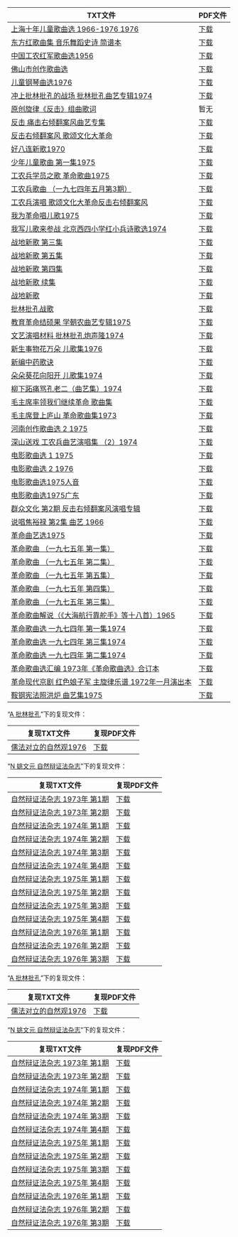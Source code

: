 | TXT文件 | PDF文件 |
| ------- | ------- |
| [上海十年儿童歌曲选  1966-1976 1976](J%20%E9%9D%A9%E5%91%BD%E9%9F%B3%E4%B9%90%E4%B9%90%E8%B0%B1/%E4%B8%8A%E6%B5%B7%E5%8D%81%E5%B9%B4%E5%84%BF%E7%AB%A5%E6%AD%8C%E6%9B%B2%E9%80%89%20%201966-1976%201976.txt) | [下载](J%20%E9%9D%A9%E5%91%BD%E9%9F%B3%E4%B9%90%E4%B9%90%E8%B0%B1/%E4%B8%8A%E6%B5%B7%E5%8D%81%E5%B9%B4%E5%84%BF%E7%AB%A5%E6%AD%8C%E6%9B%B2%E9%80%89%20%201966-1976%201976.pdf) |
| [东方红歌曲集 音乐舞蹈史诗 简谱本](J%20%E9%9D%A9%E5%91%BD%E9%9F%B3%E4%B9%90%E4%B9%90%E8%B0%B1/%E4%B8%9C%E6%96%B9%E7%BA%A2%E6%AD%8C%E6%9B%B2%E9%9B%86%20%E9%9F%B3%E4%B9%90%E8%88%9E%E8%B9%88%E5%8F%B2%E8%AF%97%20%E7%AE%80%E8%B0%B1%E6%9C%AC.txt) | [下载](J%20%E9%9D%A9%E5%91%BD%E9%9F%B3%E4%B9%90%E4%B9%90%E8%B0%B1/%E4%B8%9C%E6%96%B9%E7%BA%A2%E6%AD%8C%E6%9B%B2%E9%9B%86%20%E9%9F%B3%E4%B9%90%E8%88%9E%E8%B9%88%E5%8F%B2%E8%AF%97%20%E7%AE%80%E8%B0%B1%E6%9C%AC.pdf) |
| [中国工农红军歌曲选1956](J%20%E9%9D%A9%E5%91%BD%E9%9F%B3%E4%B9%90%E4%B9%90%E8%B0%B1/%E4%B8%AD%E5%9B%BD%E5%B7%A5%E5%86%9C%E7%BA%A2%E5%86%9B%E6%AD%8C%E6%9B%B2%E9%80%891956.txt) | [下载](J%20%E9%9D%A9%E5%91%BD%E9%9F%B3%E4%B9%90%E4%B9%90%E8%B0%B1/%E4%B8%AD%E5%9B%BD%E5%B7%A5%E5%86%9C%E7%BA%A2%E5%86%9B%E6%AD%8C%E6%9B%B2%E9%80%891956.pdf) |
| [佛山市创作歌曲选](J%20%E9%9D%A9%E5%91%BD%E9%9F%B3%E4%B9%90%E4%B9%90%E8%B0%B1/%E4%BD%9B%E5%B1%B1%E5%B8%82%E5%88%9B%E4%BD%9C%E6%AD%8C%E6%9B%B2%E9%80%89.txt) | [下载](J%20%E9%9D%A9%E5%91%BD%E9%9F%B3%E4%B9%90%E4%B9%90%E8%B0%B1/%E4%BD%9B%E5%B1%B1%E5%B8%82%E5%88%9B%E4%BD%9C%E6%AD%8C%E6%9B%B2%E9%80%89.pdf) |
| [儿童钢琴曲选1976](J%20%E9%9D%A9%E5%91%BD%E9%9F%B3%E4%B9%90%E4%B9%90%E8%B0%B1/%E5%84%BF%E7%AB%A5%E9%92%A2%E7%90%B4%E6%9B%B2%E9%80%891976.txt) | [下载](J%20%E9%9D%A9%E5%91%BD%E9%9F%B3%E4%B9%90%E4%B9%90%E8%B0%B1/%E5%84%BF%E7%AB%A5%E9%92%A2%E7%90%B4%E6%9B%B2%E9%80%891976.pdf) |
| [冲上批林批孔的战场 批林批孔曲艺专辑1974](J%20%E9%9D%A9%E5%91%BD%E9%9F%B3%E4%B9%90%E4%B9%90%E8%B0%B1/%E5%86%B2%E4%B8%8A%E6%89%B9%E6%9E%97%E6%89%B9%E5%AD%94%E7%9A%84%E6%88%98%E5%9C%BA%20%E6%89%B9%E6%9E%97%E6%89%B9%E5%AD%94%E6%9B%B2%E8%89%BA%E4%B8%93%E8%BE%911974.txt) | [下载](J%20%E9%9D%A9%E5%91%BD%E9%9F%B3%E4%B9%90%E4%B9%90%E8%B0%B1/%E5%86%B2%E4%B8%8A%E6%89%B9%E6%9E%97%E6%89%B9%E5%AD%94%E7%9A%84%E6%88%98%E5%9C%BA%20%E6%89%B9%E6%9E%97%E6%89%B9%E5%AD%94%E6%9B%B2%E8%89%BA%E4%B8%93%E8%BE%911974.pdf) |
| [原创旋律《反击》组曲歌词](J%20%E9%9D%A9%E5%91%BD%E9%9F%B3%E4%B9%90%E4%B9%90%E8%B0%B1/%E5%8F%8D%E5%87%BB%20VOCALOID%205%20%E9%85%8D%E4%B9%90/%E5%8E%9F%E5%88%9B%E6%97%8B%E5%BE%8B%E3%80%8A%E5%8F%8D%E5%87%BB%E3%80%8B%E7%BB%84%E6%9B%B2%E6%AD%8C%E8%AF%8D.txt) | 暂无 |
| [反击 痛击右倾翻案风曲艺专集](J%20%E9%9D%A9%E5%91%BD%E9%9F%B3%E4%B9%90%E4%B9%90%E8%B0%B1/%E5%8F%8D%E5%87%BB%20%E7%97%9B%E5%87%BB%E5%8F%B3%E5%80%BE%E7%BF%BB%E6%A1%88%E9%A3%8E%E6%9B%B2%E8%89%BA%E4%B8%93%E9%9B%86.txt) | [下载](J%20%E9%9D%A9%E5%91%BD%E9%9F%B3%E4%B9%90%E4%B9%90%E8%B0%B1/%E5%8F%8D%E5%87%BB%20%E7%97%9B%E5%87%BB%E5%8F%B3%E5%80%BE%E7%BF%BB%E6%A1%88%E9%A3%8E%E6%9B%B2%E8%89%BA%E4%B8%93%E9%9B%86.pdf) |
| [反击右倾翻案风 歌颂文化大革命](J%20%E9%9D%A9%E5%91%BD%E9%9F%B3%E4%B9%90%E4%B9%90%E8%B0%B1/%E5%8F%8D%E5%87%BB%E5%8F%B3%E5%80%BE%E7%BF%BB%E6%A1%88%E9%A3%8E%20%E6%AD%8C%E9%A2%82%E6%96%87%E5%8C%96%E5%A4%A7%E9%9D%A9%E5%91%BD.txt) | [下载](J%20%E9%9D%A9%E5%91%BD%E9%9F%B3%E4%B9%90%E4%B9%90%E8%B0%B1/%E5%8F%8D%E5%87%BB%E5%8F%B3%E5%80%BE%E7%BF%BB%E6%A1%88%E9%A3%8E%20%E6%AD%8C%E9%A2%82%E6%96%87%E5%8C%96%E5%A4%A7%E9%9D%A9%E5%91%BD.pdf) |
| [好八连新歌1970](J%20%E9%9D%A9%E5%91%BD%E9%9F%B3%E4%B9%90%E4%B9%90%E8%B0%B1/%E5%A5%BD%E5%85%AB%E8%BF%9E%E6%96%B0%E6%AD%8C1970.txt) | [下载](J%20%E9%9D%A9%E5%91%BD%E9%9F%B3%E4%B9%90%E4%B9%90%E8%B0%B1/%E5%A5%BD%E5%85%AB%E8%BF%9E%E6%96%B0%E6%AD%8C1970.pdf) |
| [少年儿童歌曲  第一集1975](J%20%E9%9D%A9%E5%91%BD%E9%9F%B3%E4%B9%90%E4%B9%90%E8%B0%B1/%E5%B0%91%E5%B9%B4%E5%84%BF%E7%AB%A5%E6%AD%8C%E6%9B%B2%20%20%E7%AC%AC%E4%B8%80%E9%9B%861975.txt) | [下载](J%20%E9%9D%A9%E5%91%BD%E9%9F%B3%E4%B9%90%E4%B9%90%E8%B0%B1/%E5%B0%91%E5%B9%B4%E5%84%BF%E7%AB%A5%E6%AD%8C%E6%9B%B2%20%20%E7%AC%AC%E4%B8%80%E9%9B%861975.pdf) |
| [工农兵学员之歌  革命歌曲1975](J%20%E9%9D%A9%E5%91%BD%E9%9F%B3%E4%B9%90%E4%B9%90%E8%B0%B1/%E5%B7%A5%E5%86%9C%E5%85%B5%E5%AD%A6%E5%91%98%E4%B9%8B%E6%AD%8C%20%20%E9%9D%A9%E5%91%BD%E6%AD%8C%E6%9B%B21975.txt) | [下载](J%20%E9%9D%A9%E5%91%BD%E9%9F%B3%E4%B9%90%E4%B9%90%E8%B0%B1/%E5%B7%A5%E5%86%9C%E5%85%B5%E5%AD%A6%E5%91%98%E4%B9%8B%E6%AD%8C%20%20%E9%9D%A9%E5%91%BD%E6%AD%8C%E6%9B%B21975.pdf) |
| [工农兵歌曲  （一九七四年五月第3期）](J%20%E9%9D%A9%E5%91%BD%E9%9F%B3%E4%B9%90%E4%B9%90%E8%B0%B1/%E5%B7%A5%E5%86%9C%E5%85%B5%E6%AD%8C%E6%9B%B2%20%20%EF%BC%88%E4%B8%80%E4%B9%9D%E4%B8%83%E5%9B%9B%E5%B9%B4%E4%BA%94%E6%9C%88%E7%AC%AC3%E6%9C%9F%EF%BC%89.txt) | [下载](J%20%E9%9D%A9%E5%91%BD%E9%9F%B3%E4%B9%90%E4%B9%90%E8%B0%B1/%E5%B7%A5%E5%86%9C%E5%85%B5%E6%AD%8C%E6%9B%B2%20%20%EF%BC%88%E4%B8%80%E4%B9%9D%E4%B8%83%E5%9B%9B%E5%B9%B4%E4%BA%94%E6%9C%88%E7%AC%AC3%E6%9C%9F%EF%BC%89.pdf) |
| [工农兵演唱 歌颂文化大革命反击右倾翻案风](J%20%E9%9D%A9%E5%91%BD%E9%9F%B3%E4%B9%90%E4%B9%90%E8%B0%B1/%E5%B7%A5%E5%86%9C%E5%85%B5%E6%BC%94%E5%94%B1%20%E6%AD%8C%E9%A2%82%E6%96%87%E5%8C%96%E5%A4%A7%E9%9D%A9%E5%91%BD%E5%8F%8D%E5%87%BB%E5%8F%B3%E5%80%BE%E7%BF%BB%E6%A1%88%E9%A3%8E.txt) | [下载](J%20%E9%9D%A9%E5%91%BD%E9%9F%B3%E4%B9%90%E4%B9%90%E8%B0%B1/%E5%B7%A5%E5%86%9C%E5%85%B5%E6%BC%94%E5%94%B1%20%E6%AD%8C%E9%A2%82%E6%96%87%E5%8C%96%E5%A4%A7%E9%9D%A9%E5%91%BD%E5%8F%8D%E5%87%BB%E5%8F%B3%E5%80%BE%E7%BF%BB%E6%A1%88%E9%A3%8E.pdf) |
| [我为革命唱儿歌1975](J%20%E9%9D%A9%E5%91%BD%E9%9F%B3%E4%B9%90%E4%B9%90%E8%B0%B1/%E6%88%91%E4%B8%BA%E9%9D%A9%E5%91%BD%E5%94%B1%E5%84%BF%E6%AD%8C1975.txt) | [下载](J%20%E9%9D%A9%E5%91%BD%E9%9F%B3%E4%B9%90%E4%B9%90%E8%B0%B1/%E6%88%91%E4%B8%BA%E9%9D%A9%E5%91%BD%E5%94%B1%E5%84%BF%E6%AD%8C1975.pdf) |
| [我写儿歌来参战  北京西四小学红小兵诗歌选1974](J%20%E9%9D%A9%E5%91%BD%E9%9F%B3%E4%B9%90%E4%B9%90%E8%B0%B1/%E6%88%91%E5%86%99%E5%84%BF%E6%AD%8C%E6%9D%A5%E5%8F%82%E6%88%98%20%20%E5%8C%97%E4%BA%AC%E8%A5%BF%E5%9B%9B%E5%B0%8F%E5%AD%A6%E7%BA%A2%E5%B0%8F%E5%85%B5%E8%AF%97%E6%AD%8C%E9%80%891974.txt) | [下载](J%20%E9%9D%A9%E5%91%BD%E9%9F%B3%E4%B9%90%E4%B9%90%E8%B0%B1/%E6%88%91%E5%86%99%E5%84%BF%E6%AD%8C%E6%9D%A5%E5%8F%82%E6%88%98%20%20%E5%8C%97%E4%BA%AC%E8%A5%BF%E5%9B%9B%E5%B0%8F%E5%AD%A6%E7%BA%A2%E5%B0%8F%E5%85%B5%E8%AF%97%E6%AD%8C%E9%80%891974.pdf) |
| [战地新歌 第三集](J%20%E9%9D%A9%E5%91%BD%E9%9F%B3%E4%B9%90%E4%B9%90%E8%B0%B1/%E6%88%98%E5%9C%B0%E6%96%B0%E6%AD%8C%20%E7%AC%AC%E4%B8%89%E9%9B%86.txt) | [下载](J%20%E9%9D%A9%E5%91%BD%E9%9F%B3%E4%B9%90%E4%B9%90%E8%B0%B1/%E6%88%98%E5%9C%B0%E6%96%B0%E6%AD%8C%20%E7%AC%AC%E4%B8%89%E9%9B%86.pdf) |
| [战地新歌 第五集](J%20%E9%9D%A9%E5%91%BD%E9%9F%B3%E4%B9%90%E4%B9%90%E8%B0%B1/%E6%88%98%E5%9C%B0%E6%96%B0%E6%AD%8C%20%E7%AC%AC%E4%BA%94%E9%9B%86.txt) | [下载](J%20%E9%9D%A9%E5%91%BD%E9%9F%B3%E4%B9%90%E4%B9%90%E8%B0%B1/%E6%88%98%E5%9C%B0%E6%96%B0%E6%AD%8C%20%E7%AC%AC%E4%BA%94%E9%9B%86.pdf) |
| [战地新歌 第四集](J%20%E9%9D%A9%E5%91%BD%E9%9F%B3%E4%B9%90%E4%B9%90%E8%B0%B1/%E6%88%98%E5%9C%B0%E6%96%B0%E6%AD%8C%20%E7%AC%AC%E5%9B%9B%E9%9B%86.txt) | [下载](J%20%E9%9D%A9%E5%91%BD%E9%9F%B3%E4%B9%90%E4%B9%90%E8%B0%B1/%E6%88%98%E5%9C%B0%E6%96%B0%E6%AD%8C%20%E7%AC%AC%E5%9B%9B%E9%9B%86.pdf) |
| [战地新歌 续集](J%20%E9%9D%A9%E5%91%BD%E9%9F%B3%E4%B9%90%E4%B9%90%E8%B0%B1/%E6%88%98%E5%9C%B0%E6%96%B0%E6%AD%8C%20%E7%BB%AD%E9%9B%86.txt) | [下载](J%20%E9%9D%A9%E5%91%BD%E9%9F%B3%E4%B9%90%E4%B9%90%E8%B0%B1/%E6%88%98%E5%9C%B0%E6%96%B0%E6%AD%8C%20%E7%BB%AD%E9%9B%86.pdf) |
| [战地新歌](J%20%E9%9D%A9%E5%91%BD%E9%9F%B3%E4%B9%90%E4%B9%90%E8%B0%B1/%E6%88%98%E5%9C%B0%E6%96%B0%E6%AD%8C.txt) | [下载](J%20%E9%9D%A9%E5%91%BD%E9%9F%B3%E4%B9%90%E4%B9%90%E8%B0%B1/%E6%88%98%E5%9C%B0%E6%96%B0%E6%AD%8C.pdf) |
| [批林批孔战歌](J%20%E9%9D%A9%E5%91%BD%E9%9F%B3%E4%B9%90%E4%B9%90%E8%B0%B1/%E6%89%B9%E6%9E%97%E6%89%B9%E5%AD%94%E6%88%98%E6%AD%8C.txt) | [下载](J%20%E9%9D%A9%E5%91%BD%E9%9F%B3%E4%B9%90%E4%B9%90%E8%B0%B1/%E6%89%B9%E6%9E%97%E6%89%B9%E5%AD%94%E6%88%98%E6%AD%8C.pdf) |
| [教育革命结硕果 学朝农曲艺专辑1975](J%20%E9%9D%A9%E5%91%BD%E9%9F%B3%E4%B9%90%E4%B9%90%E8%B0%B1/%E6%95%99%E8%82%B2%E9%9D%A9%E5%91%BD%E7%BB%93%E7%A1%95%E6%9E%9C%20%E5%AD%A6%E6%9C%9D%E5%86%9C%E6%9B%B2%E8%89%BA%E4%B8%93%E8%BE%911975.txt) | [下载](J%20%E9%9D%A9%E5%91%BD%E9%9F%B3%E4%B9%90%E4%B9%90%E8%B0%B1/%E6%95%99%E8%82%B2%E9%9D%A9%E5%91%BD%E7%BB%93%E7%A1%95%E6%9E%9C%20%E5%AD%A6%E6%9C%9D%E5%86%9C%E6%9B%B2%E8%89%BA%E4%B8%93%E8%BE%911975.pdf) |
| [文艺演唱材料  批林批孔炮声隆1974](J%20%E9%9D%A9%E5%91%BD%E9%9F%B3%E4%B9%90%E4%B9%90%E8%B0%B1/%E6%96%87%E8%89%BA%E6%BC%94%E5%94%B1%E6%9D%90%E6%96%99%20%20%E6%89%B9%E6%9E%97%E6%89%B9%E5%AD%94%E7%82%AE%E5%A3%B0%E9%9A%861974.txt) | [下载](J%20%E9%9D%A9%E5%91%BD%E9%9F%B3%E4%B9%90%E4%B9%90%E8%B0%B1/%E6%96%87%E8%89%BA%E6%BC%94%E5%94%B1%E6%9D%90%E6%96%99%20%20%E6%89%B9%E6%9E%97%E6%89%B9%E5%AD%94%E7%82%AE%E5%A3%B0%E9%9A%861974.pdf) |
| [新生事物花万朵  儿歌集1976](J%20%E9%9D%A9%E5%91%BD%E9%9F%B3%E4%B9%90%E4%B9%90%E8%B0%B1/%E6%96%B0%E7%94%9F%E4%BA%8B%E7%89%A9%E8%8A%B1%E4%B8%87%E6%9C%B5%20%20%E5%84%BF%E6%AD%8C%E9%9B%861976.txt) | [下载](J%20%E9%9D%A9%E5%91%BD%E9%9F%B3%E4%B9%90%E4%B9%90%E8%B0%B1/%E6%96%B0%E7%94%9F%E4%BA%8B%E7%89%A9%E8%8A%B1%E4%B8%87%E6%9C%B5%20%20%E5%84%BF%E6%AD%8C%E9%9B%861976.pdf) |
| [新编中药歌诀](J%20%E9%9D%A9%E5%91%BD%E9%9F%B3%E4%B9%90%E4%B9%90%E8%B0%B1/%E6%96%B0%E7%BC%96%E4%B8%AD%E8%8D%AF%E6%AD%8C%E8%AF%80.txt) | [下载](J%20%E9%9D%A9%E5%91%BD%E9%9F%B3%E4%B9%90%E4%B9%90%E8%B0%B1/%E6%96%B0%E7%BC%96%E4%B8%AD%E8%8D%AF%E6%AD%8C%E8%AF%80.pdf) |
| [朵朵葵花向阳开 儿歌集1974](J%20%E9%9D%A9%E5%91%BD%E9%9F%B3%E4%B9%90%E4%B9%90%E8%B0%B1/%E6%9C%B5%E6%9C%B5%E8%91%B5%E8%8A%B1%E5%90%91%E9%98%B3%E5%BC%80%20%E5%84%BF%E6%AD%8C%E9%9B%861974.txt) | [下载](J%20%E9%9D%A9%E5%91%BD%E9%9F%B3%E4%B9%90%E4%B9%90%E8%B0%B1/%E6%9C%B5%E6%9C%B5%E8%91%B5%E8%8A%B1%E5%90%91%E9%98%B3%E5%BC%80%20%E5%84%BF%E6%AD%8C%E9%9B%861974.pdf) |
| [柳下跖痛骂孔老二（曲艺集）1974](J%20%E9%9D%A9%E5%91%BD%E9%9F%B3%E4%B9%90%E4%B9%90%E8%B0%B1/%E6%9F%B3%E4%B8%8B%E8%B7%96%E7%97%9B%E9%AA%82%E5%AD%94%E8%80%81%E4%BA%8C%EF%BC%88%E6%9B%B2%E8%89%BA%E9%9B%86%EF%BC%891974.txt) | [下载](J%20%E9%9D%A9%E5%91%BD%E9%9F%B3%E4%B9%90%E4%B9%90%E8%B0%B1/%E6%9F%B3%E4%B8%8B%E8%B7%96%E7%97%9B%E9%AA%82%E5%AD%94%E8%80%81%E4%BA%8C%EF%BC%88%E6%9B%B2%E8%89%BA%E9%9B%86%EF%BC%891974.pdf) |
| [毛主席率领我们继续革命  歌曲集](J%20%E9%9D%A9%E5%91%BD%E9%9F%B3%E4%B9%90%E4%B9%90%E8%B0%B1/%E6%AF%9B%E4%B8%BB%E5%B8%AD%E7%8E%87%E9%A2%86%E6%88%91%E4%BB%AC%E7%BB%A7%E7%BB%AD%E9%9D%A9%E5%91%BD%20%20%E6%AD%8C%E6%9B%B2%E9%9B%86.txt) | [下载](J%20%E9%9D%A9%E5%91%BD%E9%9F%B3%E4%B9%90%E4%B9%90%E8%B0%B1/%E6%AF%9B%E4%B8%BB%E5%B8%AD%E7%8E%87%E9%A2%86%E6%88%91%E4%BB%AC%E7%BB%A7%E7%BB%AD%E9%9D%A9%E5%91%BD%20%20%E6%AD%8C%E6%9B%B2%E9%9B%86.pdf) |
| [毛主席登上庐山 革命歌曲集1973](J%20%E9%9D%A9%E5%91%BD%E9%9F%B3%E4%B9%90%E4%B9%90%E8%B0%B1/%E6%AF%9B%E4%B8%BB%E5%B8%AD%E7%99%BB%E4%B8%8A%E5%BA%90%E5%B1%B1%20%E9%9D%A9%E5%91%BD%E6%AD%8C%E6%9B%B2%E9%9B%861973.txt) | [下载](J%20%E9%9D%A9%E5%91%BD%E9%9F%B3%E4%B9%90%E4%B9%90%E8%B0%B1/%E6%AF%9B%E4%B8%BB%E5%B8%AD%E7%99%BB%E4%B8%8A%E5%BA%90%E5%B1%B1%20%E9%9D%A9%E5%91%BD%E6%AD%8C%E6%9B%B2%E9%9B%861973.pdf) |
| [河南创作歌曲选  2 1975](J%20%E9%9D%A9%E5%91%BD%E9%9F%B3%E4%B9%90%E4%B9%90%E8%B0%B1/%E6%B2%B3%E5%8D%97%E5%88%9B%E4%BD%9C%E6%AD%8C%E6%9B%B2%E9%80%89%20%202%201975.txt) | [下载](J%20%E9%9D%A9%E5%91%BD%E9%9F%B3%E4%B9%90%E4%B9%90%E8%B0%B1/%E6%B2%B3%E5%8D%97%E5%88%9B%E4%BD%9C%E6%AD%8C%E6%9B%B2%E9%80%89%20%202%201975.pdf) |
| [深山送戏 工农兵曲艺演唱集 （2）1974](J%20%E9%9D%A9%E5%91%BD%E9%9F%B3%E4%B9%90%E4%B9%90%E8%B0%B1/%E6%B7%B1%E5%B1%B1%E9%80%81%E6%88%8F%20%E5%B7%A5%E5%86%9C%E5%85%B5%E6%9B%B2%E8%89%BA%E6%BC%94%E5%94%B1%E9%9B%86%20%EF%BC%882%EF%BC%891974.txt) | [下载](J%20%E9%9D%A9%E5%91%BD%E9%9F%B3%E4%B9%90%E4%B9%90%E8%B0%B1/%E6%B7%B1%E5%B1%B1%E9%80%81%E6%88%8F%20%E5%B7%A5%E5%86%9C%E5%85%B5%E6%9B%B2%E8%89%BA%E6%BC%94%E5%94%B1%E9%9B%86%20%EF%BC%882%EF%BC%891974.pdf) |
| [电影歌曲选 1 1975](J%20%E9%9D%A9%E5%91%BD%E9%9F%B3%E4%B9%90%E4%B9%90%E8%B0%B1/%E7%94%B5%E5%BD%B1%E6%AD%8C%E6%9B%B2%E9%80%89%201%201975.txt) | [下载](J%20%E9%9D%A9%E5%91%BD%E9%9F%B3%E4%B9%90%E4%B9%90%E8%B0%B1/%E7%94%B5%E5%BD%B1%E6%AD%8C%E6%9B%B2%E9%80%89%201%201975.pdf) |
| [电影歌曲选 2 1976](J%20%E9%9D%A9%E5%91%BD%E9%9F%B3%E4%B9%90%E4%B9%90%E8%B0%B1/%E7%94%B5%E5%BD%B1%E6%AD%8C%E6%9B%B2%E9%80%89%202%201976.txt) | [下载](J%20%E9%9D%A9%E5%91%BD%E9%9F%B3%E4%B9%90%E4%B9%90%E8%B0%B1/%E7%94%B5%E5%BD%B1%E6%AD%8C%E6%9B%B2%E9%80%89%202%201976.pdf) |
| [电影歌曲选1975人音](J%20%E9%9D%A9%E5%91%BD%E9%9F%B3%E4%B9%90%E4%B9%90%E8%B0%B1/%E7%94%B5%E5%BD%B1%E6%AD%8C%E6%9B%B2%E9%80%891975%E4%BA%BA%E9%9F%B3.txt) | [下载](J%20%E9%9D%A9%E5%91%BD%E9%9F%B3%E4%B9%90%E4%B9%90%E8%B0%B1/%E7%94%B5%E5%BD%B1%E6%AD%8C%E6%9B%B2%E9%80%891975%E4%BA%BA%E9%9F%B3.pdf) |
| [电影歌曲选1975广东](J%20%E9%9D%A9%E5%91%BD%E9%9F%B3%E4%B9%90%E4%B9%90%E8%B0%B1/%E7%94%B5%E5%BD%B1%E6%AD%8C%E6%9B%B2%E9%80%891975%E5%B9%BF%E4%B8%9C.txt) | [下载](J%20%E9%9D%A9%E5%91%BD%E9%9F%B3%E4%B9%90%E4%B9%90%E8%B0%B1/%E7%94%B5%E5%BD%B1%E6%AD%8C%E6%9B%B2%E9%80%891975%E5%B9%BF%E4%B8%9C.pdf) |
| [群众文化 第2期 反击右倾翻案风演唱专辑](J%20%E9%9D%A9%E5%91%BD%E9%9F%B3%E4%B9%90%E4%B9%90%E8%B0%B1/%E7%BE%A4%E4%BC%97%E6%96%87%E5%8C%96%20%E7%AC%AC2%E6%9C%9F%20%E5%8F%8D%E5%87%BB%E5%8F%B3%E5%80%BE%E7%BF%BB%E6%A1%88%E9%A3%8E%E6%BC%94%E5%94%B1%E4%B8%93%E8%BE%91.txt) | [下载](J%20%E9%9D%A9%E5%91%BD%E9%9F%B3%E4%B9%90%E4%B9%90%E8%B0%B1/%E7%BE%A4%E4%BC%97%E6%96%87%E5%8C%96%20%E7%AC%AC2%E6%9C%9F%20%E5%8F%8D%E5%87%BB%E5%8F%B3%E5%80%BE%E7%BF%BB%E6%A1%88%E9%A3%8E%E6%BC%94%E5%94%B1%E4%B8%93%E8%BE%91.pdf) |
| [说唱焦裕禄 第2集 曲艺 1966](J%20%E9%9D%A9%E5%91%BD%E9%9F%B3%E4%B9%90%E4%B9%90%E8%B0%B1/%E8%AF%B4%E5%94%B1%E7%84%A6%E8%A3%95%E7%A6%84%20%E7%AC%AC2%E9%9B%86%20%E6%9B%B2%E8%89%BA%201966.txt) | [下载](J%20%E9%9D%A9%E5%91%BD%E9%9F%B3%E4%B9%90%E4%B9%90%E8%B0%B1/%E8%AF%B4%E5%94%B1%E7%84%A6%E8%A3%95%E7%A6%84%20%E7%AC%AC2%E9%9B%86%20%E6%9B%B2%E8%89%BA%201966.pdf) |
| [革命曲艺选1975](J%20%E9%9D%A9%E5%91%BD%E9%9F%B3%E4%B9%90%E4%B9%90%E8%B0%B1/%E9%9D%A9%E5%91%BD%E6%9B%B2%E8%89%BA%E9%80%891975.txt) | [下载](J%20%E9%9D%A9%E5%91%BD%E9%9F%B3%E4%B9%90%E4%B9%90%E8%B0%B1/%E9%9D%A9%E5%91%BD%E6%9B%B2%E8%89%BA%E9%80%891975.pdf) |
| [革命歌曲  （一九七五年  第一集）](J%20%E9%9D%A9%E5%91%BD%E9%9F%B3%E4%B9%90%E4%B9%90%E8%B0%B1/%E9%9D%A9%E5%91%BD%E6%AD%8C%E6%9B%B2%20%20%EF%BC%88%E4%B8%80%E4%B9%9D%E4%B8%83%E4%BA%94%E5%B9%B4%20%20%E7%AC%AC%E4%B8%80%E9%9B%86%EF%BC%89.txt) | [下载](J%20%E9%9D%A9%E5%91%BD%E9%9F%B3%E4%B9%90%E4%B9%90%E8%B0%B1/%E9%9D%A9%E5%91%BD%E6%AD%8C%E6%9B%B2%20%20%EF%BC%88%E4%B8%80%E4%B9%9D%E4%B8%83%E4%BA%94%E5%B9%B4%20%20%E7%AC%AC%E4%B8%80%E9%9B%86%EF%BC%89.pdf) |
| [革命歌曲  （一九七五年  第二集）](J%20%E9%9D%A9%E5%91%BD%E9%9F%B3%E4%B9%90%E4%B9%90%E8%B0%B1/%E9%9D%A9%E5%91%BD%E6%AD%8C%E6%9B%B2%20%20%EF%BC%88%E4%B8%80%E4%B9%9D%E4%B8%83%E4%BA%94%E5%B9%B4%20%20%E7%AC%AC%E4%BA%8C%E9%9B%86%EF%BC%89.txt) | [下载](J%20%E9%9D%A9%E5%91%BD%E9%9F%B3%E4%B9%90%E4%B9%90%E8%B0%B1/%E9%9D%A9%E5%91%BD%E6%AD%8C%E6%9B%B2%20%20%EF%BC%88%E4%B8%80%E4%B9%9D%E4%B8%83%E4%BA%94%E5%B9%B4%20%20%E7%AC%AC%E4%BA%8C%E9%9B%86%EF%BC%89.pdf) |
| [革命歌曲  （一九七五年  第五集）](J%20%E9%9D%A9%E5%91%BD%E9%9F%B3%E4%B9%90%E4%B9%90%E8%B0%B1/%E9%9D%A9%E5%91%BD%E6%AD%8C%E6%9B%B2%20%20%EF%BC%88%E4%B8%80%E4%B9%9D%E4%B8%83%E4%BA%94%E5%B9%B4%20%20%E7%AC%AC%E4%BA%94%E9%9B%86%EF%BC%89.txt) | [下载](J%20%E9%9D%A9%E5%91%BD%E9%9F%B3%E4%B9%90%E4%B9%90%E8%B0%B1/%E9%9D%A9%E5%91%BD%E6%AD%8C%E6%9B%B2%20%20%EF%BC%88%E4%B8%80%E4%B9%9D%E4%B8%83%E4%BA%94%E5%B9%B4%20%20%E7%AC%AC%E4%BA%94%E9%9B%86%EF%BC%89.pdf) |
| [革命歌曲  （一九七五年  第四集）](J%20%E9%9D%A9%E5%91%BD%E9%9F%B3%E4%B9%90%E4%B9%90%E8%B0%B1/%E9%9D%A9%E5%91%BD%E6%AD%8C%E6%9B%B2%20%20%EF%BC%88%E4%B8%80%E4%B9%9D%E4%B8%83%E4%BA%94%E5%B9%B4%20%20%E7%AC%AC%E5%9B%9B%E9%9B%86%EF%BC%89.txt) | [下载](J%20%E9%9D%A9%E5%91%BD%E9%9F%B3%E4%B9%90%E4%B9%90%E8%B0%B1/%E9%9D%A9%E5%91%BD%E6%AD%8C%E6%9B%B2%20%20%EF%BC%88%E4%B8%80%E4%B9%9D%E4%B8%83%E4%BA%94%E5%B9%B4%20%20%E7%AC%AC%E5%9B%9B%E9%9B%86%EF%BC%89.pdf) |
| [革命歌曲 （一九七五年 第三集）](J%20%E9%9D%A9%E5%91%BD%E9%9F%B3%E4%B9%90%E4%B9%90%E8%B0%B1/%E9%9D%A9%E5%91%BD%E6%AD%8C%E6%9B%B2%20%EF%BC%88%E4%B8%80%E4%B9%9D%E4%B8%83%E4%BA%94%E5%B9%B4%20%E7%AC%AC%E4%B8%89%E9%9B%86%EF%BC%89.txt) | [下载](J%20%E9%9D%A9%E5%91%BD%E9%9F%B3%E4%B9%90%E4%B9%90%E8%B0%B1/%E9%9D%A9%E5%91%BD%E6%AD%8C%E6%9B%B2%20%EF%BC%88%E4%B8%80%E4%B9%9D%E4%B8%83%E4%BA%94%E5%B9%B4%20%E7%AC%AC%E4%B8%89%E9%9B%86%EF%BC%89.pdf) |
| [革命歌曲解说（《大海航行靠舵手》等十八首）1965](J%20%E9%9D%A9%E5%91%BD%E9%9F%B3%E4%B9%90%E4%B9%90%E8%B0%B1/%E9%9D%A9%E5%91%BD%E6%AD%8C%E6%9B%B2%E8%A7%A3%E8%AF%B4%EF%BC%88%E3%80%8A%E5%A4%A7%E6%B5%B7%E8%88%AA%E8%A1%8C%E9%9D%A0%E8%88%B5%E6%89%8B%E3%80%8B%E7%AD%89%E5%8D%81%E5%85%AB%E9%A6%96%EF%BC%891965.txt) | [下载](J%20%E9%9D%A9%E5%91%BD%E9%9F%B3%E4%B9%90%E4%B9%90%E8%B0%B1/%E9%9D%A9%E5%91%BD%E6%AD%8C%E6%9B%B2%E8%A7%A3%E8%AF%B4%EF%BC%88%E3%80%8A%E5%A4%A7%E6%B5%B7%E8%88%AA%E8%A1%8C%E9%9D%A0%E8%88%B5%E6%89%8B%E3%80%8B%E7%AD%89%E5%8D%81%E5%85%AB%E9%A6%96%EF%BC%891965.pdf) |
| [革命歌曲选  一九七四年  第一集1974](J%20%E9%9D%A9%E5%91%BD%E9%9F%B3%E4%B9%90%E4%B9%90%E8%B0%B1/%E9%9D%A9%E5%91%BD%E6%AD%8C%E6%9B%B2%E9%80%89%20%20%E4%B8%80%E4%B9%9D%E4%B8%83%E5%9B%9B%E5%B9%B4%20%20%E7%AC%AC%E4%B8%80%E9%9B%861974.txt) | [下载](J%20%E9%9D%A9%E5%91%BD%E9%9F%B3%E4%B9%90%E4%B9%90%E8%B0%B1/%E9%9D%A9%E5%91%BD%E6%AD%8C%E6%9B%B2%E9%80%89%20%20%E4%B8%80%E4%B9%9D%E4%B8%83%E5%9B%9B%E5%B9%B4%20%20%E7%AC%AC%E4%B8%80%E9%9B%861974.pdf) |
| [革命歌曲选  一九七四年  第三集1974](J%20%E9%9D%A9%E5%91%BD%E9%9F%B3%E4%B9%90%E4%B9%90%E8%B0%B1/%E9%9D%A9%E5%91%BD%E6%AD%8C%E6%9B%B2%E9%80%89%20%20%E4%B8%80%E4%B9%9D%E4%B8%83%E5%9B%9B%E5%B9%B4%20%20%E7%AC%AC%E4%B8%89%E9%9B%861974.txt) | [下载](J%20%E9%9D%A9%E5%91%BD%E9%9F%B3%E4%B9%90%E4%B9%90%E8%B0%B1/%E9%9D%A9%E5%91%BD%E6%AD%8C%E6%9B%B2%E9%80%89%20%20%E4%B8%80%E4%B9%9D%E4%B8%83%E5%9B%9B%E5%B9%B4%20%20%E7%AC%AC%E4%B8%89%E9%9B%861974.pdf) |
| [革命歌曲选  一九七四年  第二集1974](J%20%E9%9D%A9%E5%91%BD%E9%9F%B3%E4%B9%90%E4%B9%90%E8%B0%B1/%E9%9D%A9%E5%91%BD%E6%AD%8C%E6%9B%B2%E9%80%89%20%20%E4%B8%80%E4%B9%9D%E4%B8%83%E5%9B%9B%E5%B9%B4%20%20%E7%AC%AC%E4%BA%8C%E9%9B%861974.txt) | [下载](J%20%E9%9D%A9%E5%91%BD%E9%9F%B3%E4%B9%90%E4%B9%90%E8%B0%B1/%E9%9D%A9%E5%91%BD%E6%AD%8C%E6%9B%B2%E9%80%89%20%20%E4%B8%80%E4%B9%9D%E4%B8%83%E5%9B%9B%E5%B9%B4%20%20%E7%AC%AC%E4%BA%8C%E9%9B%861974.pdf) |
| [革命歌曲选汇编 1973年《革命歌曲选》合订本](J%20%E9%9D%A9%E5%91%BD%E9%9F%B3%E4%B9%90%E4%B9%90%E8%B0%B1/%E9%9D%A9%E5%91%BD%E6%AD%8C%E6%9B%B2%E9%80%89%E6%B1%87%E7%BC%96%201973%E5%B9%B4%E3%80%8A%E9%9D%A9%E5%91%BD%E6%AD%8C%E6%9B%B2%E9%80%89%E3%80%8B%E5%90%88%E8%AE%A2%E6%9C%AC.txt) | [下载](J%20%E9%9D%A9%E5%91%BD%E9%9F%B3%E4%B9%90%E4%B9%90%E8%B0%B1/%E9%9D%A9%E5%91%BD%E6%AD%8C%E6%9B%B2%E9%80%89%E6%B1%87%E7%BC%96%201973%E5%B9%B4%E3%80%8A%E9%9D%A9%E5%91%BD%E6%AD%8C%E6%9B%B2%E9%80%89%E3%80%8B%E5%90%88%E8%AE%A2%E6%9C%AC.pdf) |
| [革命现代京剧 红色娘子军 主旋律乐谱 1972年一月演出本](J%20%E9%9D%A9%E5%91%BD%E9%9F%B3%E4%B9%90%E4%B9%90%E8%B0%B1/%E9%9D%A9%E5%91%BD%E7%8E%B0%E4%BB%A3%E4%BA%AC%E5%89%A7%20%E7%BA%A2%E8%89%B2%E5%A8%98%E5%AD%90%E5%86%9B%20%E4%B8%BB%E6%97%8B%E5%BE%8B%E4%B9%90%E8%B0%B1%201972%E5%B9%B4%E4%B8%80%E6%9C%88%E6%BC%94%E5%87%BA%E6%9C%AC.txt) | [下载](J%20%E9%9D%A9%E5%91%BD%E9%9F%B3%E4%B9%90%E4%B9%90%E8%B0%B1/%E9%9D%A9%E5%91%BD%E7%8E%B0%E4%BB%A3%E4%BA%AC%E5%89%A7%20%E7%BA%A2%E8%89%B2%E5%A8%98%E5%AD%90%E5%86%9B%20%E4%B8%BB%E6%97%8B%E5%BE%8B%E4%B9%90%E8%B0%B1%201972%E5%B9%B4%E4%B8%80%E6%9C%88%E6%BC%94%E5%87%BA%E6%9C%AC.pdf) |
| [鞍钢宪法照洪炉 曲艺集1975](J%20%E9%9D%A9%E5%91%BD%E9%9F%B3%E4%B9%90%E4%B9%90%E8%B0%B1/%E9%9E%8D%E9%92%A2%E5%AE%AA%E6%B3%95%E7%85%A7%E6%B4%AA%E7%82%89%20%E6%9B%B2%E8%89%BA%E9%9B%861975.txt) | [下载](J%20%E9%9D%A9%E5%91%BD%E9%9F%B3%E4%B9%90%E4%B9%90%E8%B0%B1/%E9%9E%8D%E9%92%A2%E5%AE%AA%E6%B3%95%E7%85%A7%E6%B4%AA%E7%82%89%20%E6%9B%B2%E8%89%BA%E9%9B%861975.pdf) |

“[A 批林批孔](../A%20%E6%89%B9%E6%9E%97%E6%89%B9%E5%AD%94)”下的复现文件：

| 复现TXT文件 | 复现PDF文件 |
| ------- | ------- |
| [儒法对立的自然观1976](../A%20%E6%89%B9%E6%9E%97%E6%89%B9%E5%AD%94/%E5%84%92%E6%B3%95%E5%AF%B9%E7%AB%8B%E7%9A%84%E8%87%AA%E7%84%B6%E8%A7%821976.txt) | [下载](../A%20%E6%89%B9%E6%9E%97%E6%89%B9%E5%AD%94/%E5%84%92%E6%B3%95%E5%AF%B9%E7%AB%8B%E7%9A%84%E8%87%AA%E7%84%B6%E8%A7%821976.pdf) |

“[N 姚文元 自然辩证法杂志](../N%20%E5%A7%9A%E6%96%87%E5%85%83%20%E8%87%AA%E7%84%B6%E8%BE%A9%E8%AF%81%E6%B3%95%E6%9D%82%E5%BF%97)”下的复现文件：

| 复现TXT文件 | 复现PDF文件 |
| ------- | ------- |
| [自然辩证法杂志 1973年 第1期](../N%20%E5%A7%9A%E6%96%87%E5%85%83%20%E8%87%AA%E7%84%B6%E8%BE%A9%E8%AF%81%E6%B3%95%E6%9D%82%E5%BF%97/%E8%87%AA%E7%84%B6%E8%BE%A9%E8%AF%81%E6%B3%95%E6%9D%82%E5%BF%97%201973%E5%B9%B4%20%E7%AC%AC1%E6%9C%9F.txt) | [下载](../N%20%E5%A7%9A%E6%96%87%E5%85%83%20%E8%87%AA%E7%84%B6%E8%BE%A9%E8%AF%81%E6%B3%95%E6%9D%82%E5%BF%97/%E8%87%AA%E7%84%B6%E8%BE%A9%E8%AF%81%E6%B3%95%E6%9D%82%E5%BF%97%201973%E5%B9%B4%20%E7%AC%AC1%E6%9C%9F.pdf) |
| [自然辩证法杂志 1973年 第2期](../N%20%E5%A7%9A%E6%96%87%E5%85%83%20%E8%87%AA%E7%84%B6%E8%BE%A9%E8%AF%81%E6%B3%95%E6%9D%82%E5%BF%97/%E8%87%AA%E7%84%B6%E8%BE%A9%E8%AF%81%E6%B3%95%E6%9D%82%E5%BF%97%201973%E5%B9%B4%20%E7%AC%AC2%E6%9C%9F.txt) | [下载](../N%20%E5%A7%9A%E6%96%87%E5%85%83%20%E8%87%AA%E7%84%B6%E8%BE%A9%E8%AF%81%E6%B3%95%E6%9D%82%E5%BF%97/%E8%87%AA%E7%84%B6%E8%BE%A9%E8%AF%81%E6%B3%95%E6%9D%82%E5%BF%97%201973%E5%B9%B4%20%E7%AC%AC2%E6%9C%9F.pdf) |
| [自然辩证法杂志 1974年 第1期](../N%20%E5%A7%9A%E6%96%87%E5%85%83%20%E8%87%AA%E7%84%B6%E8%BE%A9%E8%AF%81%E6%B3%95%E6%9D%82%E5%BF%97/%E8%87%AA%E7%84%B6%E8%BE%A9%E8%AF%81%E6%B3%95%E6%9D%82%E5%BF%97%201974%E5%B9%B4%20%E7%AC%AC1%E6%9C%9F.txt) | [下载](../N%20%E5%A7%9A%E6%96%87%E5%85%83%20%E8%87%AA%E7%84%B6%E8%BE%A9%E8%AF%81%E6%B3%95%E6%9D%82%E5%BF%97/%E8%87%AA%E7%84%B6%E8%BE%A9%E8%AF%81%E6%B3%95%E6%9D%82%E5%BF%97%201974%E5%B9%B4%20%E7%AC%AC1%E6%9C%9F.pdf) |
| [自然辩证法杂志 1974年 第2期](../N%20%E5%A7%9A%E6%96%87%E5%85%83%20%E8%87%AA%E7%84%B6%E8%BE%A9%E8%AF%81%E6%B3%95%E6%9D%82%E5%BF%97/%E8%87%AA%E7%84%B6%E8%BE%A9%E8%AF%81%E6%B3%95%E6%9D%82%E5%BF%97%201974%E5%B9%B4%20%E7%AC%AC2%E6%9C%9F.txt) | [下载](../N%20%E5%A7%9A%E6%96%87%E5%85%83%20%E8%87%AA%E7%84%B6%E8%BE%A9%E8%AF%81%E6%B3%95%E6%9D%82%E5%BF%97/%E8%87%AA%E7%84%B6%E8%BE%A9%E8%AF%81%E6%B3%95%E6%9D%82%E5%BF%97%201974%E5%B9%B4%20%E7%AC%AC2%E6%9C%9F.pdf) |
| [自然辩证法杂志 1974年 第3期](../N%20%E5%A7%9A%E6%96%87%E5%85%83%20%E8%87%AA%E7%84%B6%E8%BE%A9%E8%AF%81%E6%B3%95%E6%9D%82%E5%BF%97/%E8%87%AA%E7%84%B6%E8%BE%A9%E8%AF%81%E6%B3%95%E6%9D%82%E5%BF%97%201974%E5%B9%B4%20%E7%AC%AC3%E6%9C%9F.txt) | [下载](../N%20%E5%A7%9A%E6%96%87%E5%85%83%20%E8%87%AA%E7%84%B6%E8%BE%A9%E8%AF%81%E6%B3%95%E6%9D%82%E5%BF%97/%E8%87%AA%E7%84%B6%E8%BE%A9%E8%AF%81%E6%B3%95%E6%9D%82%E5%BF%97%201974%E5%B9%B4%20%E7%AC%AC3%E6%9C%9F.pdf) |
| [自然辩证法杂志 1974年 第4期](../N%20%E5%A7%9A%E6%96%87%E5%85%83%20%E8%87%AA%E7%84%B6%E8%BE%A9%E8%AF%81%E6%B3%95%E6%9D%82%E5%BF%97/%E8%87%AA%E7%84%B6%E8%BE%A9%E8%AF%81%E6%B3%95%E6%9D%82%E5%BF%97%201974%E5%B9%B4%20%E7%AC%AC4%E6%9C%9F.txt) | [下载](../N%20%E5%A7%9A%E6%96%87%E5%85%83%20%E8%87%AA%E7%84%B6%E8%BE%A9%E8%AF%81%E6%B3%95%E6%9D%82%E5%BF%97/%E8%87%AA%E7%84%B6%E8%BE%A9%E8%AF%81%E6%B3%95%E6%9D%82%E5%BF%97%201974%E5%B9%B4%20%E7%AC%AC4%E6%9C%9F.pdf) |
| [自然辩证法杂志 1975年 第1期](../N%20%E5%A7%9A%E6%96%87%E5%85%83%20%E8%87%AA%E7%84%B6%E8%BE%A9%E8%AF%81%E6%B3%95%E6%9D%82%E5%BF%97/%E8%87%AA%E7%84%B6%E8%BE%A9%E8%AF%81%E6%B3%95%E6%9D%82%E5%BF%97%201975%E5%B9%B4%20%E7%AC%AC1%E6%9C%9F.txt) | [下载](../N%20%E5%A7%9A%E6%96%87%E5%85%83%20%E8%87%AA%E7%84%B6%E8%BE%A9%E8%AF%81%E6%B3%95%E6%9D%82%E5%BF%97/%E8%87%AA%E7%84%B6%E8%BE%A9%E8%AF%81%E6%B3%95%E6%9D%82%E5%BF%97%201975%E5%B9%B4%20%E7%AC%AC1%E6%9C%9F.pdf) |
| [自然辩证法杂志 1975年 第2期](../N%20%E5%A7%9A%E6%96%87%E5%85%83%20%E8%87%AA%E7%84%B6%E8%BE%A9%E8%AF%81%E6%B3%95%E6%9D%82%E5%BF%97/%E8%87%AA%E7%84%B6%E8%BE%A9%E8%AF%81%E6%B3%95%E6%9D%82%E5%BF%97%201975%E5%B9%B4%20%E7%AC%AC2%E6%9C%9F.txt) | [下载](../N%20%E5%A7%9A%E6%96%87%E5%85%83%20%E8%87%AA%E7%84%B6%E8%BE%A9%E8%AF%81%E6%B3%95%E6%9D%82%E5%BF%97/%E8%87%AA%E7%84%B6%E8%BE%A9%E8%AF%81%E6%B3%95%E6%9D%82%E5%BF%97%201975%E5%B9%B4%20%E7%AC%AC2%E6%9C%9F.pdf) |
| [自然辩证法杂志 1975年 第3期](../N%20%E5%A7%9A%E6%96%87%E5%85%83%20%E8%87%AA%E7%84%B6%E8%BE%A9%E8%AF%81%E6%B3%95%E6%9D%82%E5%BF%97/%E8%87%AA%E7%84%B6%E8%BE%A9%E8%AF%81%E6%B3%95%E6%9D%82%E5%BF%97%201975%E5%B9%B4%20%E7%AC%AC3%E6%9C%9F.txt) | [下载](../N%20%E5%A7%9A%E6%96%87%E5%85%83%20%E8%87%AA%E7%84%B6%E8%BE%A9%E8%AF%81%E6%B3%95%E6%9D%82%E5%BF%97/%E8%87%AA%E7%84%B6%E8%BE%A9%E8%AF%81%E6%B3%95%E6%9D%82%E5%BF%97%201975%E5%B9%B4%20%E7%AC%AC3%E6%9C%9F.pdf) |
| [自然辩证法杂志 1975年 第4期](../N%20%E5%A7%9A%E6%96%87%E5%85%83%20%E8%87%AA%E7%84%B6%E8%BE%A9%E8%AF%81%E6%B3%95%E6%9D%82%E5%BF%97/%E8%87%AA%E7%84%B6%E8%BE%A9%E8%AF%81%E6%B3%95%E6%9D%82%E5%BF%97%201975%E5%B9%B4%20%E7%AC%AC4%E6%9C%9F.txt) | [下载](../N%20%E5%A7%9A%E6%96%87%E5%85%83%20%E8%87%AA%E7%84%B6%E8%BE%A9%E8%AF%81%E6%B3%95%E6%9D%82%E5%BF%97/%E8%87%AA%E7%84%B6%E8%BE%A9%E8%AF%81%E6%B3%95%E6%9D%82%E5%BF%97%201975%E5%B9%B4%20%E7%AC%AC4%E6%9C%9F.pdf) |
| [自然辩证法杂志 1976年 第1期](../N%20%E5%A7%9A%E6%96%87%E5%85%83%20%E8%87%AA%E7%84%B6%E8%BE%A9%E8%AF%81%E6%B3%95%E6%9D%82%E5%BF%97/%E8%87%AA%E7%84%B6%E8%BE%A9%E8%AF%81%E6%B3%95%E6%9D%82%E5%BF%97%201976%E5%B9%B4%20%E7%AC%AC1%E6%9C%9F.txt) | [下载](../N%20%E5%A7%9A%E6%96%87%E5%85%83%20%E8%87%AA%E7%84%B6%E8%BE%A9%E8%AF%81%E6%B3%95%E6%9D%82%E5%BF%97/%E8%87%AA%E7%84%B6%E8%BE%A9%E8%AF%81%E6%B3%95%E6%9D%82%E5%BF%97%201976%E5%B9%B4%20%E7%AC%AC1%E6%9C%9F.pdf) |
| [自然辩证法杂志 1976年 第2期](../N%20%E5%A7%9A%E6%96%87%E5%85%83%20%E8%87%AA%E7%84%B6%E8%BE%A9%E8%AF%81%E6%B3%95%E6%9D%82%E5%BF%97/%E8%87%AA%E7%84%B6%E8%BE%A9%E8%AF%81%E6%B3%95%E6%9D%82%E5%BF%97%201976%E5%B9%B4%20%E7%AC%AC2%E6%9C%9F.txt) | [下载](../N%20%E5%A7%9A%E6%96%87%E5%85%83%20%E8%87%AA%E7%84%B6%E8%BE%A9%E8%AF%81%E6%B3%95%E6%9D%82%E5%BF%97/%E8%87%AA%E7%84%B6%E8%BE%A9%E8%AF%81%E6%B3%95%E6%9D%82%E5%BF%97%201976%E5%B9%B4%20%E7%AC%AC2%E6%9C%9F.pdf) |
| [自然辩证法杂志 1976年 第3期](../N%20%E5%A7%9A%E6%96%87%E5%85%83%20%E8%87%AA%E7%84%B6%E8%BE%A9%E8%AF%81%E6%B3%95%E6%9D%82%E5%BF%97/%E8%87%AA%E7%84%B6%E8%BE%A9%E8%AF%81%E6%B3%95%E6%9D%82%E5%BF%97%201976%E5%B9%B4%20%E7%AC%AC3%E6%9C%9F.txt) | [下载](../N%20%E5%A7%9A%E6%96%87%E5%85%83%20%E8%87%AA%E7%84%B6%E8%BE%A9%E8%AF%81%E6%B3%95%E6%9D%82%E5%BF%97/%E8%87%AA%E7%84%B6%E8%BE%A9%E8%AF%81%E6%B3%95%E6%9D%82%E5%BF%97%201976%E5%B9%B4%20%E7%AC%AC3%E6%9C%9F.pdf) |

“[A 批林批孔](../A%20%E6%89%B9%E6%9E%97%E6%89%B9%E5%AD%94)”下的复现文件：

| 复现TXT文件 | 复现PDF文件 |
| ------- | ------- |
| [儒法对立的自然观1976](./%E5%84%92%E6%B3%95%E5%AF%B9%E7%AB%8B%E7%9A%84%E8%87%AA%E7%84%B6%E8%A7%821976.txt) | [下载](./%E5%84%92%E6%B3%95%E5%AF%B9%E7%AB%8B%E7%9A%84%E8%87%AA%E7%84%B6%E8%A7%821976.pdf) |

“[N 姚文元 自然辩证法杂志](../N%20%E5%A7%9A%E6%96%87%E5%85%83%20%E8%87%AA%E7%84%B6%E8%BE%A9%E8%AF%81%E6%B3%95%E6%9D%82%E5%BF%97)”下的复现文件：

| 复现TXT文件 | 复现PDF文件 |
| ------- | ------- |
| [自然辩证法杂志 1973年 第1期](./%E8%87%AA%E7%84%B6%E8%BE%A9%E8%AF%81%E6%B3%95%E6%9D%82%E5%BF%97%201973%E5%B9%B4%20%E7%AC%AC1%E6%9C%9F.txt) | [下载](./%E8%87%AA%E7%84%B6%E8%BE%A9%E8%AF%81%E6%B3%95%E6%9D%82%E5%BF%97%201973%E5%B9%B4%20%E7%AC%AC1%E6%9C%9F.pdf) |
| [自然辩证法杂志 1973年 第2期](./%E8%87%AA%E7%84%B6%E8%BE%A9%E8%AF%81%E6%B3%95%E6%9D%82%E5%BF%97%201973%E5%B9%B4%20%E7%AC%AC2%E6%9C%9F.txt) | [下载](./%E8%87%AA%E7%84%B6%E8%BE%A9%E8%AF%81%E6%B3%95%E6%9D%82%E5%BF%97%201973%E5%B9%B4%20%E7%AC%AC2%E6%9C%9F.pdf) |
| [自然辩证法杂志 1974年 第1期](./%E8%87%AA%E7%84%B6%E8%BE%A9%E8%AF%81%E6%B3%95%E6%9D%82%E5%BF%97%201974%E5%B9%B4%20%E7%AC%AC1%E6%9C%9F.txt) | [下载](./%E8%87%AA%E7%84%B6%E8%BE%A9%E8%AF%81%E6%B3%95%E6%9D%82%E5%BF%97%201974%E5%B9%B4%20%E7%AC%AC1%E6%9C%9F.pdf) |
| [自然辩证法杂志 1974年 第2期](./%E8%87%AA%E7%84%B6%E8%BE%A9%E8%AF%81%E6%B3%95%E6%9D%82%E5%BF%97%201974%E5%B9%B4%20%E7%AC%AC2%E6%9C%9F.txt) | [下载](./%E8%87%AA%E7%84%B6%E8%BE%A9%E8%AF%81%E6%B3%95%E6%9D%82%E5%BF%97%201974%E5%B9%B4%20%E7%AC%AC2%E6%9C%9F.pdf) |
| [自然辩证法杂志 1974年 第3期](./%E8%87%AA%E7%84%B6%E8%BE%A9%E8%AF%81%E6%B3%95%E6%9D%82%E5%BF%97%201974%E5%B9%B4%20%E7%AC%AC3%E6%9C%9F.txt) | [下载](./%E8%87%AA%E7%84%B6%E8%BE%A9%E8%AF%81%E6%B3%95%E6%9D%82%E5%BF%97%201974%E5%B9%B4%20%E7%AC%AC3%E6%9C%9F.pdf) |
| [自然辩证法杂志 1974年 第4期](./%E8%87%AA%E7%84%B6%E8%BE%A9%E8%AF%81%E6%B3%95%E6%9D%82%E5%BF%97%201974%E5%B9%B4%20%E7%AC%AC4%E6%9C%9F.txt) | [下载](./%E8%87%AA%E7%84%B6%E8%BE%A9%E8%AF%81%E6%B3%95%E6%9D%82%E5%BF%97%201974%E5%B9%B4%20%E7%AC%AC4%E6%9C%9F.pdf) |
| [自然辩证法杂志 1975年 第1期](./%E8%87%AA%E7%84%B6%E8%BE%A9%E8%AF%81%E6%B3%95%E6%9D%82%E5%BF%97%201975%E5%B9%B4%20%E7%AC%AC1%E6%9C%9F.txt) | [下载](./%E8%87%AA%E7%84%B6%E8%BE%A9%E8%AF%81%E6%B3%95%E6%9D%82%E5%BF%97%201975%E5%B9%B4%20%E7%AC%AC1%E6%9C%9F.pdf) |
| [自然辩证法杂志 1975年 第2期](./%E8%87%AA%E7%84%B6%E8%BE%A9%E8%AF%81%E6%B3%95%E6%9D%82%E5%BF%97%201975%E5%B9%B4%20%E7%AC%AC2%E6%9C%9F.txt) | [下载](./%E8%87%AA%E7%84%B6%E8%BE%A9%E8%AF%81%E6%B3%95%E6%9D%82%E5%BF%97%201975%E5%B9%B4%20%E7%AC%AC2%E6%9C%9F.pdf) |
| [自然辩证法杂志 1975年 第3期](./%E8%87%AA%E7%84%B6%E8%BE%A9%E8%AF%81%E6%B3%95%E6%9D%82%E5%BF%97%201975%E5%B9%B4%20%E7%AC%AC3%E6%9C%9F.txt) | [下载](./%E8%87%AA%E7%84%B6%E8%BE%A9%E8%AF%81%E6%B3%95%E6%9D%82%E5%BF%97%201975%E5%B9%B4%20%E7%AC%AC3%E6%9C%9F.pdf) |
| [自然辩证法杂志 1975年 第4期](./%E8%87%AA%E7%84%B6%E8%BE%A9%E8%AF%81%E6%B3%95%E6%9D%82%E5%BF%97%201975%E5%B9%B4%20%E7%AC%AC4%E6%9C%9F.txt) | [下载](./%E8%87%AA%E7%84%B6%E8%BE%A9%E8%AF%81%E6%B3%95%E6%9D%82%E5%BF%97%201975%E5%B9%B4%20%E7%AC%AC4%E6%9C%9F.pdf) |
| [自然辩证法杂志 1976年 第1期](./%E8%87%AA%E7%84%B6%E8%BE%A9%E8%AF%81%E6%B3%95%E6%9D%82%E5%BF%97%201976%E5%B9%B4%20%E7%AC%AC1%E6%9C%9F.txt) | [下载](./%E8%87%AA%E7%84%B6%E8%BE%A9%E8%AF%81%E6%B3%95%E6%9D%82%E5%BF%97%201976%E5%B9%B4%20%E7%AC%AC1%E6%9C%9F.pdf) |
| [自然辩证法杂志 1976年 第2期](./%E8%87%AA%E7%84%B6%E8%BE%A9%E8%AF%81%E6%B3%95%E6%9D%82%E5%BF%97%201976%E5%B9%B4%20%E7%AC%AC2%E6%9C%9F.txt) | [下载](./%E8%87%AA%E7%84%B6%E8%BE%A9%E8%AF%81%E6%B3%95%E6%9D%82%E5%BF%97%201976%E5%B9%B4%20%E7%AC%AC2%E6%9C%9F.pdf) |
| [自然辩证法杂志 1976年 第3期](./%E8%87%AA%E7%84%B6%E8%BE%A9%E8%AF%81%E6%B3%95%E6%9D%82%E5%BF%97%201976%E5%B9%B4%20%E7%AC%AC3%E6%9C%9F.txt) | [下载](./%E8%87%AA%E7%84%B6%E8%BE%A9%E8%AF%81%E6%B3%95%E6%9D%82%E5%BF%97%201976%E5%B9%B4%20%E7%AC%AC3%E6%9C%9F.pdf) |
